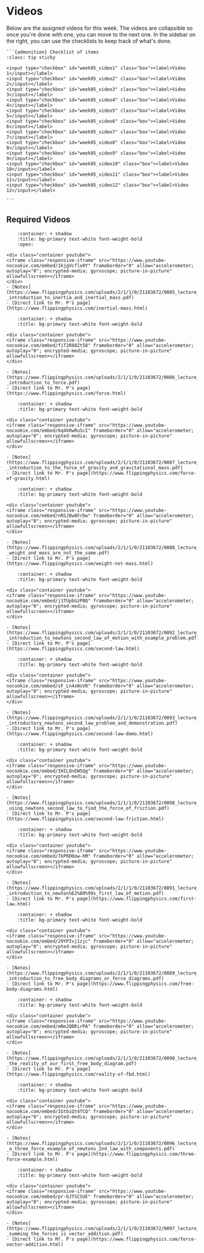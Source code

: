# Videos

Below are the assigned videos for this week. 
The videos are collapsible so once you're done with one, you can move to the next one.
In the sidebar on the right, you can use the checklists to keep track of what's done.

````{margin}
```{admonition} Checklist of items
:class: tip sticky

<input type="checkbox" id="week05_video1" class="box"><label>Video 1</input></label>
<input type="checkbox" id="week05_video2" class="box"><label>Video 2</input></label>
<input type="checkbox" id="week05_video3" class="box"><label>Video 3</input></label>
<input type="checkbox" id="week05_video4" class="box"><label>Video 4</input></label>
<input type="checkbox" id="week05_video5" class="box"><label>Video 5</input></label>
<input type="checkbox" id="week05_video6" class="box"><label>Video 6</input></label>
<input type="checkbox" id="week05_video7" class="box"><label>Video 7</input></label>
<input type="checkbox" id="week05_video8" class="box"><label>Video 8</input></label>
<input type="checkbox" id="week05_video9" class="box"><label>Video 9</input></label>
<input type="checkbox" id="week05_video10" class="box"><label>Video 10</input></label>
<input type="checkbox" id="week05_video11" class="box"><label>Video 11</input></label>
<input type="checkbox" id="week05_video12" class="box"><label>Video 12</input></label>

```
````

## Required Videos

```{dropdown} 1. Introduction to Inertia and Inertial Mass
    :container: + shadow
    :title: bg-primary text-white font-weight-bold
    :open:

<div class="container youtube">
<iframe class="responsive-iframe" src="https://www.youtube-nocookie.com/embed/1kjgVcflx0Y" frameborder="0" allow="accelerometer; autoplay="0"; encrypted-media; gyroscope; picture-in-picture" allowfullscreen></iframe>
</div>
- [Notes](https://www.flippingphysics.com/uploads/2/1/1/0/21103672/0085_lecture_notes_-_introduction_to_inertia_and_inertial_mass.pdf)
- [Direct link to Mr. P's page](https://www.flippingphysics.com/inertial-mass.html)
```

```{dropdown} 2. Introduction to Force
    :container: + shadow
    :title: bg-primary text-white font-weight-bold

<div class="container youtube">
<iframe class="responsive-iframe" src="https://www.youtube-nocookie.com/embed/fiT2R88Zt58" frameborder="0" allow="accelerometer; autoplay="0"; encrypted-media; gyroscope; picture-in-picture" allowfullscreen></iframe>
</div>

- [Notes](https://www.flippingphysics.com/uploads/2/1/1/0/21103672/0086_lecture_notes_-_introduction_to_force.pdf)
- [Direct link to Mr. P's page](https://www.flippingphysics.com/force.html)
```

```{dropdown} 3. Introduction to the Force of Gravity and Gravitational Mass
    :container: + shadow
    :title: bg-primary text-white font-weight-bold

<div class="container youtube">
<iframe class="responsive-iframe" src="https://www.youtube-nocookie.com/embed/6q4kRwRuScI" frameborder="0" allow="accelerometer; autoplay="0"; encrypted-media; gyroscope; picture-in-picture" allowfullscreen></iframe>
</div>

- [Notes](https://www.flippingphysics.com/uploads/2/1/1/0/21103672/0087_lecture_notes_-_introduction_to_the_force_of_gravity_and_gravitational_mass.pdf)
- [Direct link to Mr. P's page](https://www.flippingphysics.com/force-of-gravity.html)
```

```{dropdown} 4. Weight and Mass are Not the Same
    :container: + shadow
    :title: bg-primary text-white font-weight-bold

<div class="container youtube">
<iframe class="responsive-iframe" src="https://www.youtube-nocookie.com/embed/nRSJ8w8FrDw" frameborder="0" allow="accelerometer; autoplay="0"; encrypted-media; gyroscope; picture-in-picture" allowfullscreen></iframe>
</div>

- [Notes](https://www.flippingphysics.com/uploads/2/1/1/0/21103672/0088_lecture_notes_-_weight_and_mass_are_not_the_same.pdf)
- [Direct link to Mr. P's page](https://www.flippingphysics.com/weight-not-mass.html)
```

```{dropdown} 5. Introduction to Newton’s Second Law of Motion with Example Problem
    :container: + shadow
    :title: bg-primary text-white font-weight-bold

<div class="container youtube">
<iframe class="responsive-iframe" src="https://www.youtube-nocookie.com/embed/j1TUpbGzPBQ" frameborder="0" allow="accelerometer; autoplay="0"; encrypted-media; gyroscope; picture-in-picture" allowfullscreen></iframe>
</div>

- [Notes](https://www.flippingphysics.com/uploads/2/1/1/0/21103672/0092_lecture_notes_-_introduction_to_newtons_second_law_of_motion_with_example_problem.pdf)
- [Direct link to Mr. P's page](https://www.flippingphysics.com/second-law.html)
```

```{dropdown} 6. Introductory Newton's 2nd Law Example Problem and Demonstration
    :container: + shadow
    :title: bg-primary text-white font-weight-bold
    
<div class="container youtube">
<iframe class="responsive-iframe" src="https://www.youtube-nocookie.com/embed/sF_Ln4xWsV0" frameborder="0" allow="accelerometer; autoplay="0"; encrypted-media; gyroscope; picture-in-picture" allowfullscreen></iframe>
</div>

- [Notes](https://www.flippingphysics.com/uploads/2/1/1/0/21103672/0093_lecture_notes_-_introductory_newtons_second_law_problem_and_demonstration.pdf)
- [Direct link to Mr. P's page](https://www.flippingphysics.com/second-law-demo.html)
```

```{dropdown} 7. Using Newton's Second Law to find the Force of Friction
    :container: + shadow
    :title: bg-primary text-white font-weight-bold

<div class="container youtube">
<iframe class="responsive-iframe" src="https://www.youtube-nocookie.com/embed/IHILOnEW5Qg" frameborder="0" allow="accelerometer; autoplay="0"; encrypted-media; gyroscope; picture-in-picture" allowfullscreen></iframe>
</div>

- [Notes](https://www.flippingphysics.com/uploads/2/1/1/0/21103672/0098_lecture_notes_-_using_newtons_second_law_to_find_the_force_of_friction.pdf)
- [Direct link to Mr. P's page](https://www.flippingphysics.com/second-law-friction.html)
```

```{dropdown} 8. Introduction to Newton's First Law of Motion
    :container: + shadow
    :title: bg-primary text-white font-weight-bold

<div class="container youtube">
<iframe class="responsive-iframe" src="https://www.youtube-nocookie.com/embed/7kPRD0ow-hM" frameborder="0" allow="accelerometer; autoplay="0"; encrypted-media; gyroscope; picture-in-picture" allowfullscreen></iframe>
</div>

- [Notes](https://www.flippingphysics.com/uploads/2/1/1/0/21103672/0091_lecture_notes_-_introduction_to_newton%E2%80%99s_first_law_of_motion.pdf)
- [Direct link to Mr. P's page](https://www.flippingphysics.com/first-law.html)
```

```{dropdown} 9. Introduction to Free Body Diagrams or Force Diagrams
    :container: + shadow
    :title: bg-primary text-white font-weight-bold

<div class="container youtube">
<iframe class="responsive-iframe" src="https://www.youtube-nocookie.com/embed/29YPIvj1zjc" frameborder="0" allow="accelerometer; autoplay="0"; encrypted-media; gyroscope; picture-in-picture" allowfullscreen></iframe>
</div>

- [Notes](https://www.flippingphysics.com/uploads/2/1/1/0/21103672/0089_lecture_notes_-_introduction_to_free_body_diagrams_or_force_diagrams.pdf)
- [Direct link to Mr. P's page](https://www.flippingphysics.com/free-body-diagrams.html)
```

```{dropdown} 10. The Reality of our First Free Body Diagram
    :container: + shadow
    :title: bg-primary text-white font-weight-bold

<div class="container youtube">
<iframe class="responsive-iframe" src="https://www.youtube-nocookie.com/embed/mNe2QBRirPA" frameborder="0" allow="accelerometer; autoplay="0"; encrypted-media; gyroscope; picture-in-picture" allowfullscreen></iframe>
</div>

- [Notes](https://www.flippingphysics.com/uploads/2/1/1/0/21103672/0090_lecture_notes_-_the_reality_of_our_first_free_body_diagram.pdf)
- [Direct link to Mr. P's page](https://www.flippingphysics.com/reality-of-fbd.html)
```

```{dropdown} 11. A Three Force Example of Newton's 2nd Law with Components
    :container: + shadow
    :title: bg-primary text-white font-weight-bold

<div class="container youtube">
<iframe class="responsive-iframe" src="https://www.youtube-nocookie.com/embed/IGtbiQt4fCQ" frameborder="0" allow="accelerometer; autoplay="0"; encrypted-media; gyroscope; picture-in-picture" allowfullscreen></iframe>
</div>

- [Notes](https://www.flippingphysics.com/uploads/2/1/1/0/21103672/0096_lecture_notes_-_a_three_force_example_of_newtons_2nd_law_with_components.pdf)
- [Direct link to Mr. P's page](https://www.flippingphysics.com/three-force-example.html)
```

```{dropdown} 12. Summing the Forces is Vector Addition
    :container: + shadow
    :title: bg-primary text-white font-weight-bold

<div class="container youtube">
<iframe class="responsive-iframe" src="https://www.youtube-nocookie.com/embed/pr-bJTSCSUE" frameborder="0" allow="accelerometer; autoplay="0"; encrypted-media; gyroscope; picture-in-picture" allowfullscreen></iframe>
</div>

- [Notes](https://www.flippingphysics.com/uploads/2/1/1/0/21103672/0097_lecture_notes_-_summing_the_forces_is_vector_addition.pdf)
- [Direct link to Mr. P's page](https://www.flippingphysics.com/force-vector-addition.html)
```
